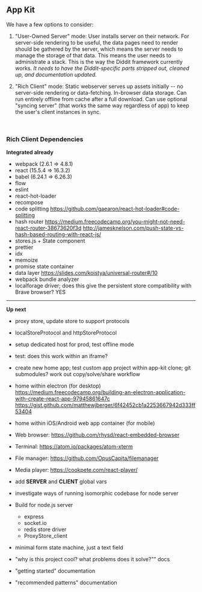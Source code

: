 ## App Kit

We have a few options to consider:

1.  "User-Owned Server" mode: User installs server on their network. For server-side rendering to be useful, the data pages need to render should be gathered by the server, which means the server needs to manage the storage of that data. This means the user needs to administrate a stack. This is the way the Diddit framework currently works. _It needs to have the Diddit-specific parts stripped out, cleaned up, and documentation updated._

2.  "Rich Client" mode: Static webserver serves up assets initially -- no server-side rendering or data-fetching. In-browser data storage. Can run entirely offline from cache after a full download. Can use optional "syncing server" (that works the same way regardless of app) to keep the user's client instances in sync.

​

### Rich Client Dependencies

**Integrated already**

* webpack (2.6.1 => 4.8.1)
* react (15.5.4 => 16.3.2)
* babel (6.24.1 => 6.26.3)
* flow
* eslint
* react-hot-loader
* recompose
* code splitting
  https://github.com/gaearon/react-hot-loader#code-splitting
* hash router
  https://medium.freecodecamp.org/you-might-not-need-react-router-38673620f3d
  http://jamesknelson.com/push-state-vs-hash-based-routing-with-react-js/
* stores.js + State component
* prettier
* idx
* memoize
* promise state container
* data layer
  https://slides.com/koistya/universal-router#/10
* webpack bundle analyzer
* localforage driver; does this give the persistent store compatibility with Brave browser? YES

---

**Up next**

* proxy store, update store to support protocols
* localStoreProtocol and httpStoreProtocol

* setup dedicated host for prod, test offline mode
* test: does this work within an iframe?
* create new home app; test custom app project within app-kit clone; git submodules? work out copy/solve/share workflow
* home within electron (for desktop)
  https://medium.freecodecamp.org/building-an-electron-application-with-create-react-app-97945861647c
  https://gist.github.com/matthewjberger/6f42452cb1a2253667942d333ff53404
* home within iOS/Android web app container (for mobile)

* Web browser: https://github.com/rhysd/react-embedded-browser
* Terminal: https://atom.io/packages/atom-xterm
* File manager: https://github.com/OpusCapita/filemanager
* Media player: https://cookpete.com/react-player/

* add **SERVER** and **CLIENT** global vars
* investigate ways of running isomorphic codebase for node server
* Build for node.js server
  * express
  * socket.io
  * redis store driver
  * ProxyStore_client
* minimal form state machine, just a text field
* "why is this project cool? what problems does it solve?"" docs
* "getting started" documentation
* "recommended patterns" documentation
